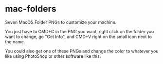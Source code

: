 # mac-folders
Seven MacOS Folder PNGs to customize your machine.

You just have to CMD+C in the PNG you want, right click on the folder you want to change, go "Get Info", and CMD+V right on the small icon next to the name.

You could also get one of these PNGs and change the color to whatever you like using PhotoShop or other software like this.
